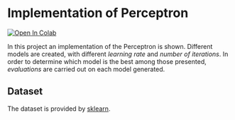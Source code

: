 # Implementation of Perceptron

[![Open In Colab](https://colab.research.google.com/assets/colab-badge.svg)](https://colab.research.google.com/drive/1nP-Tv-4uSTF8ay2rq4wb5DOXagOCkKUW?usp=sharing)

In this project an implementation of the Perceptron is shown. Different models are created, with different *learning rate* and *number of iterations*. In order to determine which model is the best among those presented, 
*evaluations* are carried out on each model generated.

## Dataset

The dataset is provided by [sklearn](https://scikit-learn.org/stable/modules/generated/sklearn.datasets.load_wine.html).
